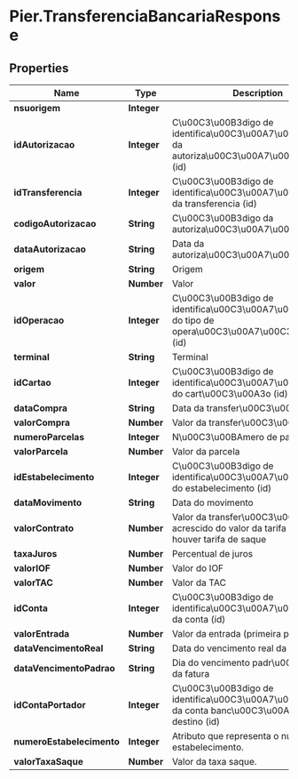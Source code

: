 # Pier.TransferenciaBancariaResponse

## Properties
Name | Type | Description | Notes
------------ | ------------- | ------------- | -------------
**nsuorigem** | **Integer** |  | [optional] 
**idAutorizacao** | **Integer** | C\u00C3\u00B3digo de identifica\u00C3\u00A7\u00C3\u00A3o da autoriza\u00C3\u00A7\u00C3\u00A3o (id) | [optional] 
**idTransferencia** | **Integer** | C\u00C3\u00B3digo de identifica\u00C3\u00A7\u00C3\u00A3o da transferencia (id) | [optional] 
**codigoAutorizacao** | **String** | C\u00C3\u00B3digo da autoriza\u00C3\u00A7\u00C3\u00A3o | [optional] 
**dataAutorizacao** | **String** | Data da autoriza\u00C3\u00A7\u00C3\u00A3o | [optional] 
**origem** | **String** | Origem | [optional] 
**valor** | **Number** | Valor | [optional] 
**idOperacao** | **Integer** | C\u00C3\u00B3digo de identifica\u00C3\u00A7\u00C3\u00A3o do tipo de opera\u00C3\u00A7\u00C3\u00A3o (id) | [optional] 
**terminal** | **String** | Terminal | [optional] 
**idCartao** | **Integer** | C\u00C3\u00B3digo de identifica\u00C3\u00A7\u00C3\u00A3o do cart\u00C3\u00A3o (id) | [optional] 
**dataCompra** | **String** | Data da transfer\u00C3\u00AAncia | [optional] 
**valorCompra** | **Number** | Valor da transfer\u00C3\u00AAncia | [optional] 
**numeroParcelas** | **Integer** | N\u00C3\u00BAmero de parcelas | [optional] 
**valorParcela** | **Number** | Valor da parcela | [optional] 
**idEstabelecimento** | **Integer** | C\u00C3\u00B3digo de identifica\u00C3\u00A7\u00C3\u00A3o do estabelecimento (id) | [optional] 
**dataMovimento** | **String** | Data do movimento | [optional] 
**valorContrato** | **Number** | Valor da transfer\u00C3\u00AAncia acrescido do valor da tarifa de saque se houver tarifa de saque | [optional] 
**taxaJuros** | **Number** | Percentual de juros | [optional] 
**valorIOF** | **Number** | Valor do IOF | [optional] 
**valorTAC** | **Number** | Valor da TAC | [optional] 
**idConta** | **Integer** | C\u00C3\u00B3digo de identifica\u00C3\u00A7\u00C3\u00A3o da conta (id) | [optional] 
**valorEntrada** | **Number** | Valor da entrada (primeira parcela) | [optional] 
**dataVencimentoReal** | **String** | Data do vencimento real da fatura | [optional] 
**dataVencimentoPadrao** | **String** | Dia do vencimento padr\u00C3\u00A3o da fatura | [optional] 
**idContaPortador** | **Integer** | C\u00C3\u00B3digo de identifica\u00C3\u00A7\u00C3\u00A3o da conta banc\u00C3\u00A1ria de destino (id) | [optional] 
**numeroEstabelecimento** | **Integer** | Atributo que representa o numero do estabelecimento. | [optional] 
**valorTaxaSaque** | **Number** | Valor da taxa saque. | [optional] 


